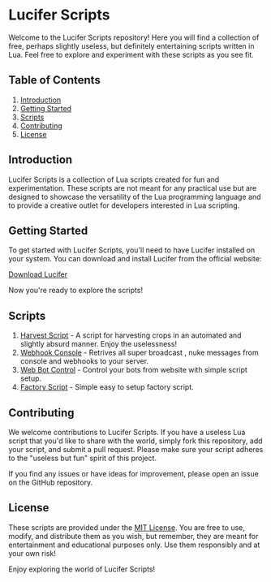 # Lucifer Scripts

Welcome to the Lucifer Scripts repository! Here you will find a collection of free, perhaps slightly useless, but definitely entertaining scripts written in Lua. Feel free to explore and experiment with these scripts as you see fit.

## Table of Contents

1. [Introduction](#introduction)
2. [Getting Started](#getting-started)
3. [Scripts](#scripts)
4. [Contributing](#contributing)
5. [License](#license)

## Introduction

Lucifer Scripts is a collection of Lua scripts created for fun and experimentation. These scripts are not meant for any practical use but are designed to showcase the versatility of the Lua programming language and to provide a creative outlet for developers interested in Lua scripting.

## Getting Started

To get started with Lucifer Scripts, you'll need to have Lucifer installed on your system. You can download and install Lucifer from the official website:

[Download Lucifer](https://www.growtopia.dev/lucifer)


Now you're ready to explore the scripts!

## Scripts

1. [Harvest Script](https://github.com/BarisSenel/luciferScripts/blob/main/harvest.lua) - A script for harvesting crops in an automated and slightly absurd manner. Enjoy the uselessness!
2. [Webhook Console](https://github.com/BarisSenel/luciferScripts/blob/main/ConsoleRetrieve.lua) - Retrives all super broadcast , nuke messages from console and webhooks to your server.
3. [Web Bot Control](https://github.com/BarisSenel/Lucifer-Scripts/tree/main/web-bot-control) - Control your bots from website with simple script setup.
4. [Factory Script](https://github.com/BarisSenel/Lucifer-Scripts/blob/main/factory.lua) - Simple easy to setup factory script.
## Contributing

We welcome contributions to Lucifer Scripts. If you have a useless Lua script that you'd like to share with the world, simply fork this repository, add your script, and submit a pull request. Please make sure your script adheres to the "useless but fun" spirit of this project.

If you find any issues or have ideas for improvement, please open an issue on the GitHub repository.

## License

These scripts are provided under the [MIT License](LICENSE). You are free to use, modify, and distribute them as you wish, but remember, they are meant for entertainment and educational purposes only. Use them responsibly and at your own risk!

Enjoy exploring the world of Lucifer Scripts!
